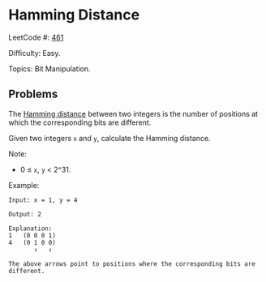 # Hamming Distance

LeetCode #: [461](https://leetcode.com/problems/hamming-distance/)

Difficulty: Easy.

Topics: Bit Manipulation.

## Problems

The [Hamming distance](https://en.wikipedia.org/wiki/Hamming_distance) between two integers is the number of positions at which the corresponding bits are different.

Given two integers `x` and `y`, calculate the Hamming distance.

Note:

- 0 ≤ `x`, `y` < 2^31.

Example:

```text
Input: x = 1, y = 4

Output: 2

Explanation:
1   (0 0 0 1)
4   (0 1 0 0)
       ↑   ↑

The above arrows point to positions where the corresponding bits are different.
```
